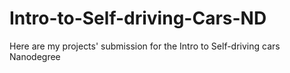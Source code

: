 # Intro-to-Self-driving-Cars-ND
 Here are my projects' submission for the Intro to Self-driving cars Nanodegree 
